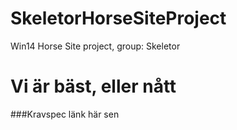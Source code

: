 # SkeletorHorseSiteProject
Win14 Horse Site project, group: Skeletor

# Vi är bäst, eller nått

###Kravspec
länk här sen
